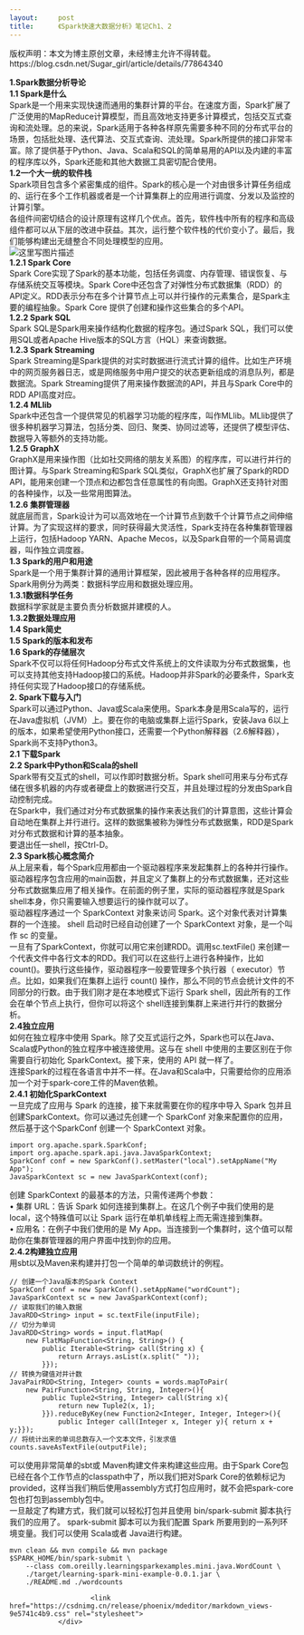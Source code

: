 ```yaml
---
layout:     post
title:      《Spark快速大数据分析》笔记Ch1、2
---
```

<div id="article_content" class="article_content clearfix csdn-tracking-statistics" data-pid="blog" data-mod="popu_307" data-dsm="post">
								<div class="article-copyright">
					版权声明：本文为博主原创文章，未经博主允许不得转载。					https://blog.csdn.net/Sugar_girl/article/details/77864340				</div>
								            <div id="content_views" class="markdown_views prism-atom-one-dark">
							<!-- flowchart 箭头图标 勿删 -->
							<svg xmlns="http://www.w3.org/2000/svg" style="display: none;"><path stroke-linecap="round" d="M5,0 0,2.5 5,5z" id="raphael-marker-block" style="-webkit-tap-highlight-color: rgba(0, 0, 0, 0);"></path></svg>
							<p><strong>1.Spark数据分析导论</strong> <br>
<strong>1.1 Spark是什么</strong> <br>
Spark是一个用来实现快速而通用的集群计算的平台。在速度方面，Spark扩展了广泛使用的MapReduce计算模型，而且高效地支持更多计算模式，包括交互式查询和流处理。总的来说，Spark适用于各种各样原先需要多种不同的分布式平台的场景，包括批处理、迭代算法、交互式查询、流处理。Spark所提供的接口非常丰富。除了提供基于Python、Java、Scala和SQL的简单易用的API以及内建的丰富的程序库以外，Spark还能和其他大数据工具密切配合使用。 <br>
<strong>1.2一个大一统的软件栈</strong> <br>
Spark项目包含多个紧密集成的组件。Spark的核心是一个对由很多计算任务组成的、运行在多个工作机器或者是一个计算集群上的应用进行调度、分发以及监控的计算引擎。 <br>
各组件间密切结合的设计原理有这样几个优点。首先，软件栈中所有的程序和高级组件都可以从下层的改进中获益。其次，运行整个软件栈的代价变小了。最后，我们能够构建出无缝整合不同处理模型的应用。 <br>
<img src="https://img-blog.csdn.net/20170906095817085?watermark/2/text/aHR0cDovL2Jsb2cuY3Nkbi5uZXQvU3VnYXJfZ2lybA==/font/5a6L5L2T/fontsize/400/fill/I0JBQkFCMA==/dissolve/70/gravity/SouthEast" alt="这里写图片描述" title=""> <br>
<strong>1.2.1 Spark Core</strong> <br>
Spark Core实现了Spark的基本功能，包括任务调度、内存管理、错误恢复、与存储系统交互等模块。Spark Core中还包含了对弹性分布式数据集（RDD）的API定义。RDD表示分布在多个计算节点上可以并行操作的元素集合，是Spark主要的编程抽象。Spark Core 提供了创建和操作这些集合的多个API。 <br>
<strong>1.2.2 Spark SQL</strong> <br>
Spark SQL是Spark用来操作结构化数据的程序包。通过Spark SQL，我们可以使用SQL或者Apache Hive版本的SQL方言（HQL）来查询数据。 <br>
<strong>1.2.3 Spark Streaming</strong> <br>
Spark Streaming是Spark提供的对实时数据进行流式计算的组件。比如生产环境中的网页服务器日志，或是网络服务中用户提交的状态更新组成的消息队列，都是数据流。Spark Streaming提供了用来操作数据流的API，并且与Spark Core中的RDD API高度对应。 <br>
<strong>1.2.4 MLlib</strong> <br>
Spark中还包含一个提供常见的机器学习功能的程序库，叫作MLlib。MLlib提供了很多种机器学习算法，包括分类、回归、聚类、协同过滤等，还提供了模型评估、数据导入等额外的支持功能。 <br>
<strong>1.2.5 GraphX</strong> <br>
GraphX是用来操作图（比如社交网络的朋友关系图）的程序库，可以进行并行的图计算。与Spark Streaming和Spark SQL类似，GraphX也扩展了Spark的RDD API，能用来创建一个顶点和边都包含任意属性的有向图。GraphX还支持针对图的各种操作，以及一些常用图算法。 <br>
<strong>1.2.6 集群管理器</strong> <br>
就底层而言，Spark设计为可以高效地在一个计算节点到数千个计算节点之间伸缩计算。为了实现这样的要求，同时获得最大灵活性，Spark支持在各种集群管理器上运行，包括Hadoop YARN、Apache Mecos，以及Spark自带的一个简易调度器，叫作独立调度器。 <br>
<strong>1.3 Spark的用户和用途</strong> <br>
Spark是一个用于集群计算的通用计算框架，因此被用于各种各样的应用程序。Spark用例分为两类：数据科学应用和数据处理应用。 <br>
<strong>1.3.1数据科学任务</strong> <br>
数据科学家就是主要负责分析数据并建模的人。 <br>
<strong>1.3.2数据处理应用</strong> <br>
<strong>1.4 Spark简史</strong> <br>
<strong>1.5 Spark的版本和发布</strong> <br>
<strong>1.6 Spark的存储层次</strong> <br>
Spark不仅可以将任何Hadoop分布式文件系统上的文件读取为分布式数据集，也可以支持其他支持Hadoop接口的系统。Hadoop并非Spark的必要条件，Spark支持任何实现了Hadoop接口的存储系统。 <br>
<strong>2. Spark下载与入门</strong> <br>
Spark可以通过Python、Java或Scala来使用。Spark本身是用Scala写的，运行在Java虚拟机（JVM）上。要在你的电脑或集群上运行Spark，安装Java 6以上的版本，如果希望使用Python接口，还需要一个Python解释器（2.6解释器），Spark尚不支持Python3。 <br>
<strong>2.1 下载Spark</strong> <br>
<strong>2.2 Spark中Python和Scala的shell</strong> <br>
Spark带有交互式的shell，可以作即时数据分析。Spark shell可用来与分布式存储在很多机器的内存或者硬盘上的数据进行交互，并且处理过程的分发由Spark自动控制完成。 <br>
在Spark中，我们通过对分布式数据集的操作来表达我们的计算意图，这些计算会自动地在集群上并行进行。这样的数据集被称为弹性分布式数据集，RDD是Spark对分布式数据和计算的基本抽象。 <br>
要退出任一shell，按Ctrl-D。 <br>
<strong>2.3 Spark核心概念简介</strong> <br>
从上层来看，每个Spark应用都由一个驱动器程序来发起集群上的各种并行操作。驱动器程序包含应用的main函数，并且定义了集群上的分布式数据集，还对这些分布式数据集应用了相关操作。在前面的例子里，实际的驱动器程序就是Spark shell本身，你只需要输入想要运行的操作就可以了。 <br>
驱动器程序通过一个 SparkContext 对象来访问 Spark。这个对象代表对计算集群的一个连接。 shell 启动时已经自动创建了一个 SparkContext 对象，是一个叫作 sc 的变量。 <br>
一旦有了SparkContext，你就可以用它来创建RDD。调用sc.textFile() 来创建一个代表文件中各行文本的RDD。我们可以在这些行上进行各种操作，比如count()。要执行这些操作，驱动器程序一般要管理多个执行器（ executor）节点。比如，如果我们在集群上运行 count() 操作，那么不同的节点会统计文件的不同部分的行数。由于我们刚才是在本地模式下运行 Spark shell，因此所有的工作会在单个节点上执行，但你可以将这个 shell连接到集群上来进行并行的数据分析。 <br>
<strong>2.4独立应用</strong> <br>
如何在独立程序中使用 Spark。除了交互式运行之外，Spark也可以在Java、Scala或Python的独立程序中被连接使用。这与在 shell 中使用的主要区别在于你需要自行初始化 SparkContext。接下来，使用的 API 就一样了。 <br>
连接Spark的过程在各语言中并不一样。在Java和Scala中，只需要给你的应用添加一个对于spark-core工件的Maven依赖。 <br>
<strong>2.4.1 初始化SparkContext</strong> <br>
一旦完成了应用与 Spark 的连接，接下来就需要在你的程序中导入 Spark 包并且创建SparkContext。你可以通过先创建一个 SparkConf 对象来配置你的应用，然后基于这个SparkConf 创建一个 SparkContext 对象。</p>



<pre class="prettyprint"><code class=" hljs avrasm">import org<span class="hljs-preprocessor">.apache</span><span class="hljs-preprocessor">.spark</span><span class="hljs-preprocessor">.SparkConf</span><span class="hljs-comment">;</span>
import org<span class="hljs-preprocessor">.apache</span><span class="hljs-preprocessor">.spark</span><span class="hljs-preprocessor">.api</span><span class="hljs-preprocessor">.java</span><span class="hljs-preprocessor">.JavaSparkContext</span><span class="hljs-comment">;</span>
SparkConf conf = new SparkConf()<span class="hljs-preprocessor">.setMaster</span>(<span class="hljs-string">"local"</span>)<span class="hljs-preprocessor">.setAppName</span>(<span class="hljs-string">"My App"</span>)<span class="hljs-comment">;</span>
JavaSparkContext sc = new JavaSparkContext(conf)<span class="hljs-comment">;</span></code></pre>

<p>创建 SparkContext 的最基本的方法，只需传递两个参数： <br>
• 集群 URL：告诉 Spark 如何连接到集群上。在这几个例子中我们使用的是 local，这个特殊值可以让 Spark 运行在单机单线程上而无需连接到集群。 <br>
• 应用名：在例子中我们使用的是 My App。当连接到一个集群时，这个值可以帮助你在集群管理器的用户界面中找到你的应用。 <br>
<strong>2.4.2构建独立应用</strong> <br>
用sbt以及Maven来构建并打包一个简单的单词数统计的例程。</p>



<pre class="prettyprint"><code class=" hljs lasso"><span class="hljs-comment">// 创建一个Java版本的Spark Context</span>
SparkConf conf <span class="hljs-subst">=</span> <span class="hljs-literal">new</span> SparkConf()<span class="hljs-built_in">.</span>setAppName(<span class="hljs-string">"wordCount"</span>);
JavaSparkContext sc <span class="hljs-subst">=</span> <span class="hljs-literal">new</span> JavaSparkContext(conf);
<span class="hljs-comment">// 读取我们的输入数据</span>
JavaRDD<span class="hljs-subst">&lt;</span><span class="hljs-built_in">String</span><span class="hljs-subst">&gt;</span> input <span class="hljs-subst">=</span> sc<span class="hljs-built_in">.</span>textFile(inputFile);
<span class="hljs-comment">// 切分为单词</span>
JavaRDD<span class="hljs-subst">&lt;</span><span class="hljs-built_in">String</span><span class="hljs-subst">&gt;</span> words <span class="hljs-subst">=</span> input<span class="hljs-built_in">.</span>flatMap(
    <span class="hljs-literal">new</span> FlatMapFunction<span class="hljs-subst">&lt;</span><span class="hljs-built_in">String</span>, <span class="hljs-built_in">String</span><span class="hljs-subst">&gt;</span>() {
        <span class="hljs-keyword">public</span> Iterable<span class="hljs-subst">&lt;</span><span class="hljs-built_in">String</span><span class="hljs-subst">&gt;</span> call(<span class="hljs-built_in">String</span> x) {
            <span class="hljs-keyword">return</span> Arrays<span class="hljs-built_in">.</span>asList(x<span class="hljs-built_in">.</span>split(<span class="hljs-string">" "</span>));
        }});
<span class="hljs-comment">// 转换为键值对并计数</span>
JavaPairRDD<span class="hljs-subst">&lt;</span><span class="hljs-built_in">String</span>, <span class="hljs-built_in">Integer</span><span class="hljs-subst">&gt;</span> counts <span class="hljs-subst">=</span> words<span class="hljs-built_in">.</span>mapToPair(
    <span class="hljs-literal">new</span> PairFunction<span class="hljs-subst">&lt;</span><span class="hljs-built_in">String</span>, <span class="hljs-built_in">String</span>, <span class="hljs-built_in">Integer</span><span class="hljs-subst">&gt;</span>(){
        <span class="hljs-keyword">public</span> Tuple2<span class="hljs-subst">&lt;</span><span class="hljs-built_in">String</span>, <span class="hljs-built_in">Integer</span><span class="hljs-subst">&gt;</span> call(<span class="hljs-built_in">String</span> x){
            <span class="hljs-keyword">return</span> <span class="hljs-literal">new</span> Tuple2(x, <span class="hljs-number">1</span>);
        }})<span class="hljs-built_in">.</span>reduceByKey(<span class="hljs-literal">new</span> Function2<span class="hljs-subst">&lt;</span><span class="hljs-built_in">Integer</span>, <span class="hljs-built_in">Integer</span>, <span class="hljs-built_in">Integer</span><span class="hljs-subst">&gt;</span>(){
            <span class="hljs-keyword">public</span> <span class="hljs-built_in">Integer</span> call(<span class="hljs-built_in">Integer</span> x, <span class="hljs-built_in">Integer</span> y){ <span class="hljs-keyword">return</span> x <span class="hljs-subst">+</span> y;}});
<span class="hljs-comment">// 将统计出来的单词总数存入一个文本文件，引发求值</span>
counts<span class="hljs-built_in">.</span>saveAsTextFile(outputFile);</code></pre>

<p>可以使用非常简单的sbt或 Maven构建文件来构建这些应用。由于Spark Core包已经在各个工作节点的classpath中了，所以我们把对Spark Core的依赖标记为 provided，这样当我们稍后使用assembly方式打包应用时，就不会把spark-core包也打包到assembly包中。 <br>
一旦敲定了构建方式，我们就可以轻松打包并且使用 bin/spark-submit 脚本执行我们的应用了。 spark-submit 脚本可以为我们配置 Spark 所要用到的一系列环境变量。我们可以使用 Scala或者 Java进行构建。</p>



<pre class="prettyprint"><code class=" hljs avrasm">mvn clean &amp;&amp; mvn compile &amp;&amp; mvn package
$SPARK_HOME/bin/spark-submit \
    --class <span class="hljs-keyword">com</span><span class="hljs-preprocessor">.oreilly</span><span class="hljs-preprocessor">.learningsparkexamples</span><span class="hljs-preprocessor">.mini</span><span class="hljs-preprocessor">.java</span><span class="hljs-preprocessor">.WordCount</span> \
    ./target/learning-spark-mini-example-<span class="hljs-number">0.0</span><span class="hljs-number">.1</span><span class="hljs-preprocessor">.jar</span> \
    ./README<span class="hljs-preprocessor">.md</span> ./wordcounts</code></pre>            </div>
						<link href="https://csdnimg.cn/release/phoenix/mdeditor/markdown_views-9e5741c4b9.css" rel="stylesheet">
                </div>